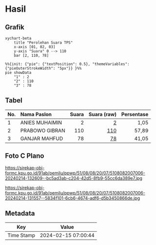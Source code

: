# Hasil

## Grafik

```mermaid
xychart-beta
    title "Perolehan Suara TPS"
    x-axis [01, 02, 03]
    y-axis "Suara" 0 --> 110
    bar [2, 110, 78]
```

```mermaid
%%{init: {"pie": {"textPosition": 0.5}, "themeVariables": {"pieOuterStrokeWidth": "5px"}} }%%
pie showData
    "1" : 2
    "2" : 110
    "3" : 78
```

## Tabel

| No. | Nama Paslon    | Suara | Suara (raw) | Persentase |
|:--- |:-------------- | -----:| -----------:| ----------:|
| 1   | ANIES MUHAIMIN | 2     | [2][p-1]    | 1,05       |
| 2   | PRABOWO GIBRAN | 110   | [110][p-2]  | 57,89      |
| 3   | GANJAR MAHFUD  | 78    | [78][p-3]   | 41,05      |


[p-1]: https://github.com/gigit-pemilu/pemilu-2024-51-bali/blob/main/pilpres/hitung-suara/sub/51-bali/sub/08-buleleng/sub/08-kubutambahan/sub/2007-tamblang/sub/006-tps/sub/paslon-1.txt
[p-2]: https://github.com/gigit-pemilu/pemilu-2024-51-bali/blob/main/pilpres/hitung-suara/sub/51-bali/sub/08-buleleng/sub/08-kubutambahan/sub/2007-tamblang/sub/006-tps/sub/paslon-2.txt
[p-3]: https://github.com/gigit-pemilu/pemilu-2024-51-bali/blob/main/pilpres/hitung-suara/sub/51-bali/sub/08-buleleng/sub/08-kubutambahan/sub/2007-tamblang/sub/006-tps/sub/paslon-3.txt

## Foto C Plano

https://sirekap-obj-formc.kpu.go.id/91ab/pemilu/ppwp/51/08/08/20/07/5108082007006-20240214-132609--bc5ad3ab-c204-42d5-8fb9-55cc6da389e7.jpg

https://sirekap-obj-formc.kpu.go.id/91ab/pemilu/ppwp/51/08/08/20/07/5108082007006-20240214-131557--5834f101-6cb6-4674-adf6-d5b3450866de.jpg


## Metadata

| Key        | Value               |
| ---------- | ------------------- |
| Time Stamp | 2024-02-15 07:00:44 |



